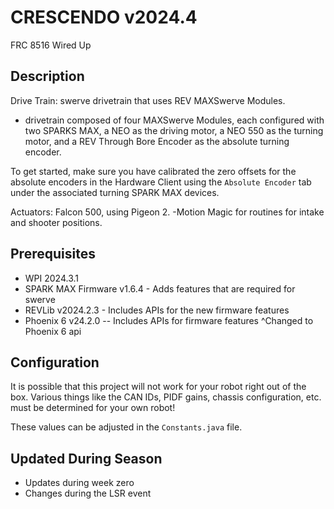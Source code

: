 # CRESCENDO v2024.4

FRC 8516 Wired Up

## Description

Drive Train: swerve drivetrain that uses REV MAXSwerve Modules.
- drivetrain composed of four MAXSwerve Modules, each configured with two SPARKS MAX, a NEO as the driving motor, a NEO 550 as the turning motor, and a REV Through Bore Encoder as the absolute turning encoder.

To get started, make sure you have calibrated the zero offsets for the absolute encoders in the Hardware Client using the `Absolute Encoder` tab under the associated turning SPARK MAX devices.

Actuators: Falcon 500, using Pigeon 2.
-Motion Magic for routines for intake and shooter positions.

## Prerequisites
* WPI 2024.3.1
* SPARK MAX Firmware v1.6.4 - Adds features that are required for swerve
* REVLib v2024.2.3 - Includes APIs for the new firmware features
* Phoenix 6 v24.2.0 -- Includes APIs for firmware features ^Changed to Phoenix 6 api

## Configuration

It is possible that this project will not work for your robot right out of the box. Various things like the CAN IDs, PIDF gains, chassis configuration, etc. must be determined for your own robot!

These values can be adjusted in the `Constants.java` file.

## Updated During Season
* Updates during week zero
* Changes during the LSR event
